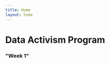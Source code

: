```yaml
---
title: Home
layout: home
---
```

# Data Activism Program

<div class="module">
<h3 class = "module-header">"Week 1"</h3>



</div>
